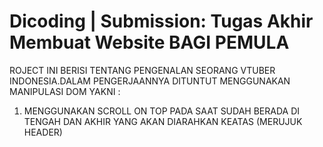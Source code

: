 # Dicoding | Submission: Tugas Akhir Membuat Website BAGI PEMULA

ROJECT INI BERISI TENTANG PENGENALAN SEORANG VTUBER INDONESIA.DALAM PENGERJAANNYA DITUNTUT MENGGUNAKAN MANIPULASI DOM YAKNI :

1. MENGGUNAKAN SCROLL ON TOP PADA SAAT SUDAH BERADA DI TENGAH DAN AKHIR YANG AKAN DIARAHKAN KEATAS (MERUJUK HEADER)